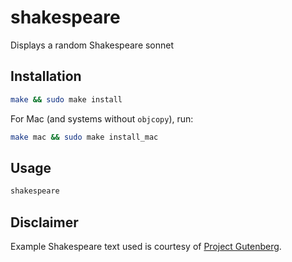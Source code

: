 # shakespeare

Displays a random Shakespeare sonnet

## Installation

```bash
make && sudo make install
```

For Mac (and systems without `objcopy`), run:

```bash
make mac && sudo make install_mac
```

## Usage

```bash
shakespeare
```

## Disclaimer

Example Shakespeare text used is courtesy of [Project Gutenberg](http://www.gutenberg.org/).
